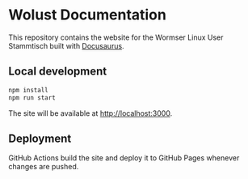 # Wolust Documentation

This repository contains the website for the Wormser Linux User Stammtisch built with [Docusaurus](https://docusaurus.io/).

## Local development

```bash
npm install
npm run start
```

The site will be available at <http://localhost:3000>.

## Deployment

GitHub Actions build the site and deploy it to GitHub Pages whenever changes are pushed.
